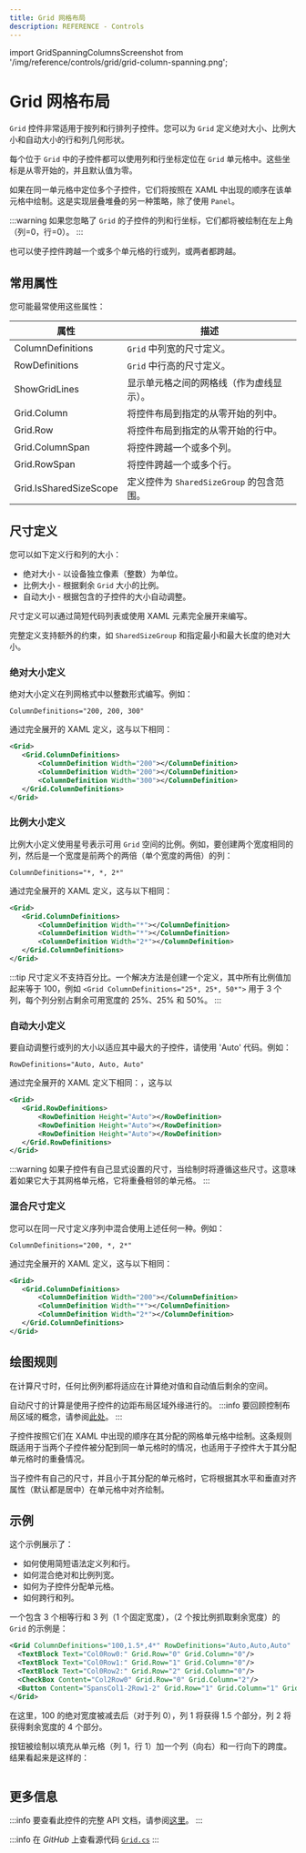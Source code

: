```yaml
---
title: Grid 网格布局
description: REFERENCE - Controls
---
```


import GridSpanningColumnsScreenshot from '/img/reference/controls/grid/grid-column-spanning.png';

# Grid 网格布局

`Grid` 控件非常适用于按列和行排列子控件。您可以为 `Grid` 定义绝对大小、比例大小和自动大小的行和列几何形状。

每个位于 `Grid` 中的子控件都可以使用列和行坐标定位在 `Grid` 单元格中。这些坐标是从零开始的，并且默认值为零。

如果在同一单元格中定位多个子控件，它们将按照在 XAML 中出现的顺序在该单元格中绘制。这是实现层叠堆叠的另一种策略，除了使用 `Panel`。

:::warning
如果您忽略了 `Grid` 的子控件的列和行坐标，它们都将被绘制在左上角（列=0，行=0）。
:::

也可以使子控件跨越一个或多个单元格的行或列，或两者都跨越。

## 常用属性

您可能最常使用这些属性：

| 属性                     | 描述                                                           |
|------------------------|---------------------------------------------------------------|
| ColumnDefinitions      |  `Grid` 中列宽的尺寸定义。                                  |
| RowDefinitions         |  `Grid` 中行高的尺寸定义。                                  |
| ShowGridLines          | 显示单元格之间的网格线（作为虚线显示）。                        |
| Grid.Column            | 将控件布局到指定的从零开始的列中。                              |
| Grid.Row               | 将控件布局到指定的从零开始的行中。                              |
| Grid.ColumnSpan        | 将控件跨越一个或多个列。                                        |
| Grid.RowSpan           | 将控件跨越一个或多个行。                                        |
| Grid.IsSharedSizeScope | 定义控件为 `SharedSizeGroup` 的包含范围。                        |

## 尺寸定义

您可以如下定义行和列的大小：

* 绝对大小 - 以设备独立像素（整数）为单位。
* 比例大小 - 根据剩余 `Grid` 大小的比例。
* 自动大小 - 根据包含的子控件的大小自动调整。

尺寸定义可以通过简短代码列表或使用 XAML 元素完全展开来编写。

完整定义支持额外的约束，如 `SharedSizeGroup` 和指定最小和最大长度的绝对大小。

### 绝对大小定义

绝对大小定义在列网格式中以整数形式编写。例如：

`ColumnDefinitions="200, 200, 300"`

通过完全展开的 XAML 定义，这与以下相同：

```xml
<Grid>
   <Grid.ColumnDefinitions>
       <ColumnDefinition Width="200"></ColumnDefinition>
       <ColumnDefinition Width="200"></ColumnDefinition>
       <ColumnDefinition Width="300"></ColumnDefinition>
   </Grid.ColumnDefinitions>
</Grid>
```

### 比例大小定义

比例大小定义使用星号表示可用 `Grid` 空间的比例。例如，要创建两个宽度相同的列，然后是一个宽度是前两个的两倍（单个宽度的两倍）的列：

`ColumnDefinitions="*, *, 2*"`

通过完全展开的 XAML 定义，这与以下相同：

```xml
<Grid>
   <Grid.ColumnDefinitions>
       <ColumnDefinition Width="*"></ColumnDefinition>
       <ColumnDefinition Width="*"></ColumnDefinition>
       <ColumnDefinition Width="2*"></ColumnDefinition>
   </Grid.ColumnDefinitions>
</Grid>
```

:::tip
尺寸定义不支持百分比。一个解决方法是创建一个定义，其中所有比例值加起来等于 100，例如 `<Grid ColumnDefinitions="25*, 25*, 50*">` 用于 3 个列，每个列分别占剩余可用宽度的 25%、25% 和 50%。
:::

### 自动大小定义

要自动调整行或列的大小以适应其中最大的子控件，请使用 'Auto' 代码。例如：

`RowDefinitions="Auto, Auto, Auto"`

通过完全展开的 XAML 定义下相同：，这与以

```xml
<Grid>
   <Grid.RowDefinitions>
       <RowDefinition Height="Auto"></RowDefinition>
       <RowDefinition Height="Auto"></RowDefinition>
       <RowDefinition Height="Auto"></RowDefinition>
   </Grid.RowDefinitions>
</Grid>
```

:::warning
如果子控件有自己显式设置的尺寸，当绘制时将遵循这些尺寸。这意味着如果它大于其网格单元格，它将重叠相邻的单元格。
:::

### 混合尺寸定义

您可以在同一尺寸定义序列中混合使用上述任何一种。例如：

`ColumnDefinitions="200, *, 2*"`

通过完全展开的 XAML 定义，这与以下相同：

```xml
<Grid>
   <Grid.ColumnDefinitions>
       <ColumnDefinition Width="200"></ColumnDefinition>
       <ColumnDefinition Width="*"></ColumnDefinition>
       <ColumnDefinition Width="2*"></ColumnDefinition>
   </Grid.ColumnDefinitions>
</Grid>
```

## 绘图规则

在计算尺寸时，任何比例列都将适应在计算绝对值和自动值后剩余的空间。

自动尺寸的计算是使用子控件的边距布局区域外缘进行的。
:::info
要回顾控制布局区域的概念，请参阅[此处](../../../concepts/layout/layout-zones)。
:::

子控件按照它们在 XAML 中出现的顺序在其分配的网格单元格中绘制。这条规则既适用于当两个子控件被分配到同一单元格时的情况，也适用于子控件大于其分配单元格时的重叠情况。

当子控件有自己的尺寸，并且小于其分配的单元格时，它将根据其水平和垂直对齐属性（默认都是居中）在单元格中对齐绘制。

## 示例

这个示例展示了：

* 如何使用简短语法定义列和行。
* 如何混合绝对和比例列宽。
* 如何为子控件分配单元格。
* 如何跨行和列。

一个包含 3 个相等行和 3 列（1 个固定宽度），（2 个按比例抓取剩余宽度）的 `Grid` 的示例是：

```xml
<Grid ColumnDefinitions="100,1.5*,4*" RowDefinitions="Auto,Auto,Auto"  Margin="4">
  <TextBlock Text="Col0Row0:" Grid.Row="0" Grid.Column="0"/>
  <TextBlock Text="Col0Row1:" Grid.Row="1" Grid.Column="0"/>
  <TextBlock Text="Col0Row2:" Grid.Row="2" Grid.Column="0"/>
  <CheckBox Content="Col2Row0" Grid.Row="0" Grid.Column="2"/>
  <Button Content="SpansCol1-2Row1-2" Grid.Row="1" Grid.Column="1" Grid.RowSpan="2" Grid.ColumnSpan="2"/>
</Grid>
```

在这里，100 的绝对宽度被减去后（对于列 0），列 1 将获得 1.5 个部分，列 2 将获得剩余宽度的 4 个部分。

按钮被绘制以填充从单元格（列 1，行 1）加一个列（向右）和一行向下的跨度。结果看起来是这样的：

<img src={GridSpanningColumnsScreenshot} alt="" />

## 更多信息

:::info
要查看此控件的完整 API 文档，请参阅[这里](https://api-docs.avaloniaui.net/docs/T_Avalonia_Controls_Grid)。
:::

:::info
在 _GitHub_ 上查看源代码 [`Grid.cs`](https://github.com/AvaloniaUI/Avalonia/blob/master/src/Avalonia.Controls/Grid.cs)
:::